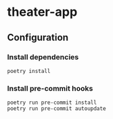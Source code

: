 # theater-app

## Configuration

### Install dependencies

```shell
poetry install
```

### Install pre-commit hooks

```shell
poetry run pre-commit install
poetry run pre-commit autoupdate
```
